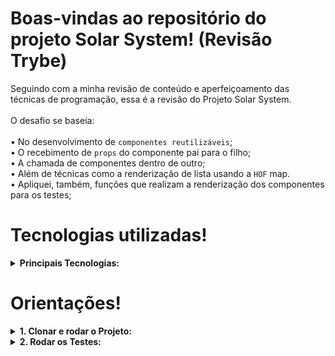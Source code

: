 # Boas-vindas ao repositório do projeto Solar System! (Revisão Trybe)
 
 Seguindo com a minha revisão de conteúdo e aperfeiçoamento das técnicas de programação, essa é a revisão do Projeto Solar System.</br></br> O desafio se baseia:</br></br> 
     • No desenvolvimento de `componentes reutilizáveis`;</br>
     • O recebimento de `props` do componente pai para o filho;</br>
     • A chamada de componentes dentro de outro;</br>
     • Além de técnicas como a renderização de lista usando a `HOF` map.</br>
     • Apliquei, também, funções que realizam a renderização dos componentes para os testes;</br>
 
 # Tecnologias utilizadas!

 <details>
   <summary>
     <strong>Principais Tecnologias:
   </summary>

 1. [React](https://react.dev/)
 2. [React Testing Library](https://testing-library.com/docs/react-testing-library/intro)
 3. [Jest](https://jestjs.io/pt-BR/)
 4. [TypeScript](https://www.typescriptlang.org/)
 5. [CSS](https://developer.mozilla.org/pt-BR/docs/Web/CSS)
 6. [Figma](https://www.figma.com/)
       
 </details>

 
 # Orientações!

 <details>
   <summary>
     <strong>1. Clonar e rodar o Projeto:
   </summary> 
 
 ```
  git clone git@github.com:ezioborges/solar-system-review-ts.git
  cd solar-system-review-ts/solar-system-review-ts
  npm install
  npm run dev
```

 </details>

  <details>
   <summary>
     <strong> 2. Rodar os Testes:
   </summary> 
 
 2. Rodar os Testes:
    - `npm run test`
   
</details>
